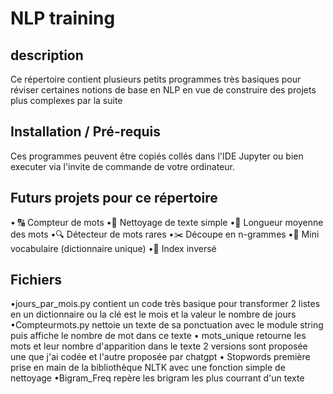 # NLP training
## description
Ce répertoire contient plusieurs petits programmes très basiques pour réviser certaines notions de base en NLP en vue de construire des projets plus complexes par la suite
## Installation / Pré-requis
Ces programmes peuvent être copiés collés dans l'IDE Jupyter ou bien executer via l'invite de commande de votre ordinateur.
## Futurs projets pour ce répertoire
•	 🔠 Compteur de mots
•🧹 Nettoyage de texte simple
•📏 Longueur moyenne des mots
•🔍 Détecteur de mots rares
•✂️ Découpe en n-grammes
•🧠 Mini vocabulaire (dictionnaire unique)
•🪪 Index inversé
## Fichiers
•jours_par_mois.py contient un code très basique pour transformer 2 listes en un dictionnaire ou la clé  est le mois et la valeur le nombre de jours
•Compteurmots.py nettoie un texte de sa ponctuation avec le module string puis affiche le nombre de mot dans ce texte
• mots_unique retourne les mots et leur nombre d'apparition dans le texte 2 versions sont proposée une que j'ai codée et l'autre proposée par chatgpt
• Stopwords première prise en main de la bibliothèque NLTK avec une fonction simple de nettoyage
•Bigram_Freq repère les brigram les plus courrant d'un texte
